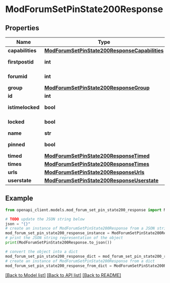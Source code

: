 # ModForumSetPinState200Response


## Properties

Name | Type | Description | Notes
------------ | ------------- | ------------- | -------------
**capabilities** | [**ModForumSetPinState200ResponseCapabilities**](ModForumSetPinState200ResponseCapabilities.md) |  | 
**firstpostid** | **int** | firstpostid | [default to null]
**forumid** | **int** | forumid | [default to null]
**group** | [**ModForumSetPinState200ResponseGroup**](ModForumSetPinState200ResponseGroup.md) |  | [optional] 
**id** | **int** | id | 
**istimelocked** | **bool** | istimelocked | [default to False]
**locked** | **bool** | locked | [default to False]
**name** | **str** | name | 
**pinned** | **bool** | pinned | [default to False]
**timed** | [**ModForumSetPinState200ResponseTimed**](ModForumSetPinState200ResponseTimed.md) |  | 
**times** | [**ModForumSetPinState200ResponseTimes**](ModForumSetPinState200ResponseTimes.md) |  | 
**urls** | [**ModForumSetPinState200ResponseUrls**](ModForumSetPinState200ResponseUrls.md) |  | 
**userstate** | [**ModForumSetPinState200ResponseUserstate**](ModForumSetPinState200ResponseUserstate.md) |  | 

## Example

```python
from openapi_client.models.mod_forum_set_pin_state200_response import ModForumSetPinState200Response

# TODO update the JSON string below
json = "{}"
# create an instance of ModForumSetPinState200Response from a JSON string
mod_forum_set_pin_state200_response_instance = ModForumSetPinState200Response.from_json(json)
# print the JSON string representation of the object
print(ModForumSetPinState200Response.to_json())

# convert the object into a dict
mod_forum_set_pin_state200_response_dict = mod_forum_set_pin_state200_response_instance.to_dict()
# create an instance of ModForumSetPinState200Response from a dict
mod_forum_set_pin_state200_response_from_dict = ModForumSetPinState200Response.from_dict(mod_forum_set_pin_state200_response_dict)
```
[[Back to Model list]](../README.md#documentation-for-models) [[Back to API list]](../README.md#documentation-for-api-endpoints) [[Back to README]](../README.md)


